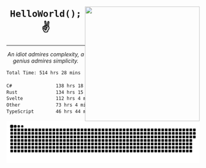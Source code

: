 <div text-align="center">
    <img src="https://i.imgur.com/h1q15Kt.gife" align="right" width="299" height="299">
    <h1 align="center"><code>HelloWorld();</code> ✌️</h1>
    <hr>
    <p align="center"><i>An idiot admires complexity, a genius admires simplicity.</i></p>
</div>

<!--START_SECTION:waka-->

```txt
Total Time: 514 hrs 28 mins

C#                138 hrs 18 mins ██████░░░░░░░░░░░░░░░░░░░   23.54 %
Rust              134 hrs 15 mins █████▓░░░░░░░░░░░░░░░░░░░   22.85 %
Svelte            112 hrs 4 mins  ████▓░░░░░░░░░░░░░░░░░░░░   19.08 %
Other             73 hrs 4 mins   ███░░░░░░░░░░░░░░░░░░░░░░   12.44 %
TypeScript        46 hrs 44 mins  ██░░░░░░░░░░░░░░░░░░░░░░░   07.95 %
```

<!--END_SECTION:waka-->

<picture>
  <source media="(prefers-color-scheme: dark)" srcset="https://raw.githubusercontent.com/Somfic/Somfic/main/github-contribution-grid-snake-dark.svg">
  <source media="(prefers-color-scheme: light)" srcset="https://raw.githubusercontent.com/Somfic/Somfic/main/github-contribution-grid-snake.svg">
  <img alt="github contribution grid snake animation" src="https://raw.githubusercontent.com/Somfic/Somfic/main/github-contribution-grid-snake.svg">
</picture>
